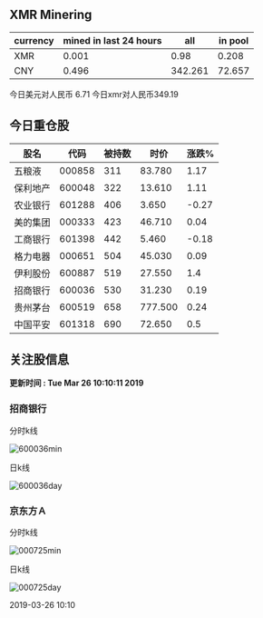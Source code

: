## XMR Minering

|currency|mined in last 24 hours|all|in pool|
|---|---|---|---|
|XMR|0.001|0.98|0.208|
|CNY|0.496|342.261|72.657|

今日美元对人民币 6.71	今日xmr对人民币349.19


## 今日重仓股 

|股名|代码|被持数|时价|涨跌%|
|---|---|---|---|---|
|五粮液|000858|311|83.780|1.17|
|保利地产|600048|322|13.610|1.11|
|农业银行|601288|406|3.650|-0.27|
|美的集团|000333|423|46.710|0.04|
|工商银行|601398|442|5.460|-0.18|
|格力电器|000651|504|45.030|0.09|
|伊利股份|600887|519|27.550|1.4|
|招商银行|600036|530|31.230|0.19|
|贵州茅台|600519|658|777.500|0.24|
|中国平安|601318|690|72.650|0.5|

## 关注股信息
**更新时间 : Tue Mar 26 10:10:11 2019**
### 招商银行 
分时k线

![600036min](http://image.sinajs.cn/newchart/min/n/sh600036.gif)

日k线

![600036day](http://image.sinajs.cn/newchart/daily/n/sh600036.gif)

### 京东方Ａ 
分时k线

![000725min](http://image.sinajs.cn/newchart/min/n/sz000725.gif)

日k线

![000725day](http://image.sinajs.cn/newchart/daily/n/sz000725.gif)

2019-03-26 10:10
